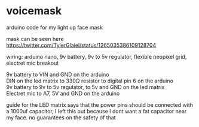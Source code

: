 # voicemask
arduino code for my light up face mask

mask can be seen here https://twitter.com/TylerGlaiel/status/1265035386109128704

wiring: arduino nano, 9v battery, 9v to 5v regulator, flexible neopixel grid, electret mic breakout

9v battery to VIN and GND on the arduino  
DIN on the led matrix to 330Ω resistor to digital pin 6 on the arduino  
9v battery to 9v to 5v regulator, to 5v and GND on the led matrix  
Electret mic to A7, 5V and GND on the arduino

guide for the LED matrix says that the power pins should be connected with a 1000uf capacitor, I left this out because I dont want a fat capacitor near my face. no guarantees on the safety of that
